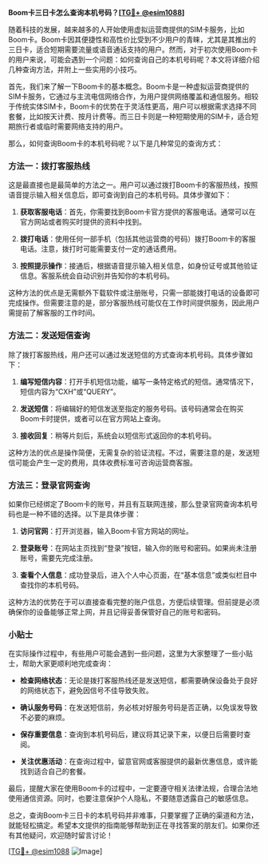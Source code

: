 **Boom卡三日卡怎么查询本机号码？[[TG💪+ @esim1088](https://t.me/s/esim1088)]**

随着科技的发展，越来越多的人开始使用虚拟运营商提供的SIM卡服务，比如Boom卡。Boom卡因其便捷性和高性价比受到不少用户的青睐，尤其是其推出的三日卡，适合短期需要流量或语音通话支持的用户。然而，对于初次使用Boom卡的用户来说，可能会遇到一个问题：如何查询自己的本机号码呢？本文将详细介绍几种查询方法，并附上一些实用的小技巧。

首先，我们来了解一下Boom卡的基本概念。Boom卡是一种虚拟运营商提供的SIM卡服务，它通过与主流电信网络合作，为用户提供网络覆盖和通信服务。相较于传统实体SIM卡，Boom卡的优势在于灵活性更高，用户可以根据需求选择不同套餐，比如按天计费、按月计费等。而三日卡则是一种短期使用的SIM卡，适合短期旅行者或临时需要网络支持的用户。

那么，如何查询Boom卡的本机号码呢？以下是几种常见的查询方式：

### 方法一：拨打客服热线

这是最直接也是最简单的方法之一。用户可以通过拨打Boom卡的客服热线，按照语音提示输入相关信息后，即可查询到自己的本机号码。具体步骤如下：

1. **获取客服电话**：首先，你需要找到Boom卡官方提供的客服电话。通常可以在官方网站或者购买时提供的资料中找到。
   
2. **拨打电话**：使用任何一部手机（包括其他运营商的号码）拨打Boom卡的客服电话。注意，拨打时可能需要支付一定的通话费用。

3. **按照提示操作**：接通后，根据语音提示输入相关信息，如身份证号或其他验证信息。客服系统会自动识别并告知你的本机号码。

这种方法的优点是无需额外下载软件或注册账号，只需一部能拨打电话的设备即可完成操作。但需要注意的是，部分客服热线可能仅在工作时间提供服务，因此用户需提前了解客服的工作时间。

### 方法二：发送短信查询

除了拨打客服热线，用户还可以通过发送短信的方式查询本机号码。具体步骤如下：

1. **编写短信内容**：打开手机短信功能，编写一条特定格式的短信。通常情况下，短信内容为“CXH”或“QUERY”。

2. **发送短信**：将编辑好的短信发送至指定的服务号码。该号码通常会在购买Boom卡时提供，或者可以在官方网站上查询。

3. **接收回复**：稍等片刻后，系统会以短信形式返回你的本机号码。

这种方法的优点是操作简便，无需复杂的验证流程。不过，需要注意的是，发送短信可能会产生一定的费用，具体收费标准可咨询运营商客服。

### 方法三：登录官网查询

如果你已经绑定了Boom卡的账号，并且有互联网连接，那么登录官网查询本机号码也是一种不错的选择。以下是具体步骤：

1. **访问官网**：打开浏览器，输入Boom卡官方网站的网址。

2. **登录账号**：在网站主页找到“登录”按钮，输入你的账号和密码。如果尚未注册账号，需要先完成注册。

3. **查看个人信息**：成功登录后，进入个人中心页面，在“基本信息”或类似栏目中查找你的本机号码。

这种方法的优势在于可以直接查看完整的账户信息，方便后续管理。但前提是必须确保你的设备能够正常上网，并且记得妥善保管好自己的账号和密码。

### 小贴士

在实际操作过程中，有些用户可能会遇到一些问题，这里为大家整理了一些小贴士，帮助大家更顺利地完成查询：

- **检查网络状态**：无论是拨打客服热线还是发送短信，都需要确保设备处于良好的网络状态下，避免因信号不佳导致失败。
  
- **确认服务号码**：在发送短信前，务必核对好服务号码是否正确，以免误发导致不必要的麻烦。

- **保存重要信息**：查询到本机号码后，建议将其记录下来，以便日后需要时查阅。

- **关注优惠活动**：在查询过程中，留意官网或客服提供的最新优惠信息，或许能找到适合自己的套餐。

最后，提醒大家在使用Boom卡的过程中，一定要遵守相关法律法规，合理合法地使用通信资源。同时，也要注意保护个人隐私，不要随意透露自己的敏感信息。

总之，查询Boom卡三日卡的本机号码并非难事，只要掌握了正确的渠道和方法，就能轻松搞定。希望本文提供的指南能够帮助到正在寻找答案的朋友们。如果你还有其他疑问，欢迎随时留言讨论！

[[TG💪+ @esim1088](https://t.me/s/esim1088) ![Image](https://i.postimg.cc/4NQfJmqS/Snipaste-2025-05-13-00-14-12.png)]